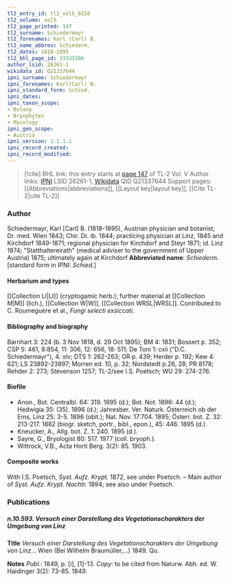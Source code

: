 ```yaml
---
tl2_entry_id: tl2_vol5_0158
tl2_volume: vol5
tl2_page_printed: 147
tl2_surname: Schiedermayr
tl2_forenames: Karl (Carl) B.
tl2_name_abbrev: Schiederm.
tl2_dates: 1818-1895
tl2_bhl_page_id: 33333286
author_lsid: 26261-1
wikidata_id: Q21337644
ipni_surname: Schiedermayr
ipni_forenames: Karl(Carl) B.
ipni_standard_form: Schied.
ipni_dates: 
ipni_taxon_scope: 
- Botany
- Bryophytes
- Mycology
ipni_geo_scope: 
- Austria
ipni_version: 1.1.1.1
ipni_record_created: 
ipni_record_modified:
---
```


> [!cite] BHL link: this entry starts at [page 147](https://www.biodiversitylibrary.org/page/33333286) of TL-2 Vol. V
> Author links: [IPNI](https://www.ipni.org/a/26261-1) LSID 26261-1, [Wikidata](https://www.wikidata.org/wiki/Q21337644) QID Q21337644
> Support pages: [[Abbreviations|abbreviations]], [[Layout key|layout key]], [[Cite TL-2|cite TL-2]]

### Author

Schiedermayr, Karl \[Carl\] B. (1818-1895), Austrian physician and botanist; Dr. med. Wien 1843; Chir. Dr. ib. 1844; practicing physician at Linz, 1845 and Kirchdorf 1849-1871; regional physician for Kirchdorf and Steyr 1871; id. Linz 1874; "Statthaltereirath" (medical adviser to the government of Upper Austria) 1875; ultimately again at Kirchdorf 
**Abbreviated name**: *Schiederm.* \[standard form in IPNI: *Schied.*\]

#### Herbarium and types

[[Collection LI|LI]] (cryptogamic herb.); further material at [[Collection M|M]] (lich.), [[Collection W|W]], [[Collection WRSL|WRSL]]. Contributed to C. Roumeguère et al., *Fungi selecti exsiccati*.

#### Bibliography and biography

Barnhart 3: 224 (b. 3 Nov 1818, d. 29 Oct 1895); BM 4: 1831; Bossert p. 352; CSP 5: 461, 8:854, 11: 306, 12: 656, 18: 511; De Toni 1: cxii ("D.C. Schiedermayr"), 4: xlv; DTS 1: 262-263; GR p. 439; Herder p. 192; Kew 4: 621; LS 23892-23897; Morren ed. 10, p. 32; Nordstedt p.26, 28; PR 8178; Rehder 2: 273; Stevenson 1257; TL-2/see I.S. Poetsch; WU 29: 274-276.

#### Biofile

- Anon., Bot. Centralbl. 64: 319. 1895 (d.); Bot. Not. 1896: 44 (d.); Hedwigia 35: (35). 1896 (d.); Jahresber. Ver. Naturk. Österreich ob der Ems, Linz 25: 3-5. 1896 (obit.); Nat. Nov. 17:704. 1895; Österr. bot. Z. 32: 213-217. 1882 (biogr. sketch, portr., bibl., epon.), 45: 446. 1895 (d.).
- Kneucker, A., Allg. bot. Z. 1: 240. 1895 (d.).
- Sayre, G., Bryologist 80: 517. 1977 (coll. bryoph.).
- Wittrock, V.B., Acta Horti Berg. 3(2): 85. 1903.

#### Composite works

With I.S. Poetsch, *Syst. Aufz. Krypt.* 1872, see under Poetsch. – Main author of *Syst. Aufz. Krypt. Nachtr.* 1894; see also under Poetsch.

### Publications

##### n.10.593. Versuch einer Darstellung des Vegetationscharakters der Umgebung von Linz

**Title**
*Versuch einer Darstellung des Vegetationscharakters der Umgebung von Linz*... Wien (Bei Wilhelm Braumüller,...) 1849. Qu.

**Notes**
*Publ*.: 1849, p. \[i\], \[1\]-13. *Copy*: to be cited from Naturw. Abh. ed. W. Haidinger 3(2): 73-85. 1849.

